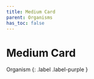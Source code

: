 ```yaml
---
title: Medium Card
parent: Organisms
has_toc: false
---
```


# Medium Card
Organism
{: .label .label-purple }
